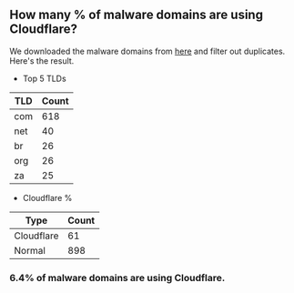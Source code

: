 ## How many % of malware domains are using Cloudflare?


We downloaded the malware domains from [here](https://urlhaus.abuse.ch) and filter out duplicates.
Here's the result.


[//]: # (start replacement)


- Top 5 TLDs

| TLD | Count |
| --- | --- |
| com | 618 |
| net | 40 |
| br | 26 |
| org | 26 |
| za | 25 |


- Cloudflare %

| Type | Count |
| --- | --- |
| Cloudflare | 61 |
| Normal | 898 |


### 6.4% of malware domains are using Cloudflare.